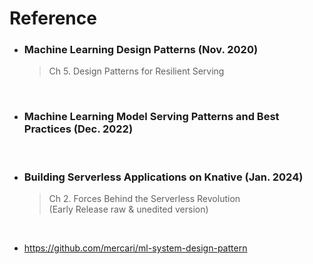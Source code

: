 # Reference

- ### Machine Learning Design Patterns (Nov. 2020)
    > Ch 5. Design Patterns for Resilient Serving

</br>

- ### Machine Learning Model Serving Patterns and Best Practices (Dec. 2022)

</br>

- ### Building Serverless Applications on Knative (Jan. 2024)
    > Ch 2. Forces Behind the Serverless Revolution  
    (Early Release raw & unedited version)

</br>

- <https://github.com/mercari/ml-system-design-pattern>

